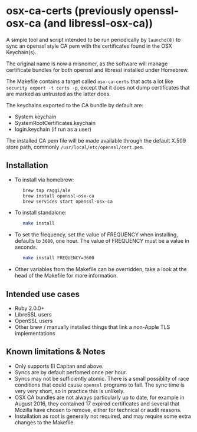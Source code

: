 # osx-ca-certs (previously openssl-osx-ca (and libressl-osx-ca))

A simple tool and script intended to be run periodically by `launchd(8)` to sync
an openssl style CA pem with the certificates found in the OSX Keychain(s).

The original name is now a misnomer, as the software will manage certificate
bundles for both openssl and libressl installed under Homebrew.

The Makefile contains a target called `osx-ca-certs` that acts a lot like
`security export -t certs -p`, except that it does not dump certificates that
are marked as untrusted as the latter does.

The keychains exported to the CA bundle by default are:
 * System.keychain
 * SystemRootCertificates.keychain
 * login.keychain (if run as a user)

The installed CA pem file will be made available through the default X.509 store
path, commonly `/usr/local/etc/openssl/cert.pem`.

## Installation

 * To install via homebrew:
   ``` bash
      brew tap raggi/ale
      brew install openssl-osx-ca
      brew services start openssl-osx-ca
   ```

 * To install standalone:
   ``` bash
      make install
   ```

 * To set the frequency, set the value of FREQUENCY when installing, defaults to
   `3600`, one hour. The value of FREQUENCY must be a value in seconds.
   ``` bash
      make install FREQUENCY=3600
   ```

 * Other variables from the Makefile can be overridden, take a look at the head
   of the Makefile for more information.

## Intended use cases

 * Ruby 2.0.0+
 * LibreSSL users
 * OpenSSL users
 * Other brew / manually installed things that link a non-Apple TLS
   implementations

## Known limitations & Notes

 * Only supports El Capitan and above.
 * Syncs are by default perfomed once per hour.
 * Syncs may not be sufficiently atomic. There is a small possiblity of race
   conditions that could cause `openssl` programs to fail. The sync time is very
   very short, so in practice this is unlikely.
 * OSX CA bundles are not always particularly up to date, for example in August
   2016, they contained 17 expired certificates and several that Mozilla have
   chosen to remove, either for technical or audit reasons.
 * Installation as root is generally not required, and may require some extra
   changes to the Makefile.
